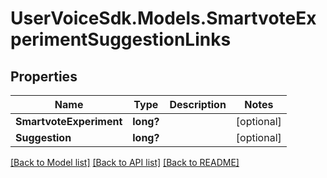 # UserVoiceSdk.Models.SmartvoteExperimentSuggestionLinks
## Properties

Name | Type | Description | Notes
------------ | ------------- | ------------- | -------------
**SmartvoteExperiment** | **long?** |  | [optional] 
**Suggestion** | **long?** |  | [optional] 

[[Back to Model list]](../README.md#documentation-for-models) [[Back to API list]](../README.md#documentation-for-api-endpoints) [[Back to README]](../README.md)

